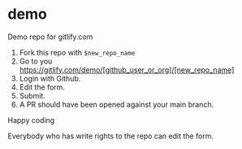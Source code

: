 # demo
Demo repo for gitlify.com

1. Fork this repo with `$new_repo_name`
2. Go to you https://gitlify.com/demo/[github_user_or_org]/[new_repo_name]
3. Login with Github.
4. Edit the form.
5. Submit.
6. A PR should have been opened against your main branch.

Happy coding

Everybody who has write rights to the repo can edit the form.
